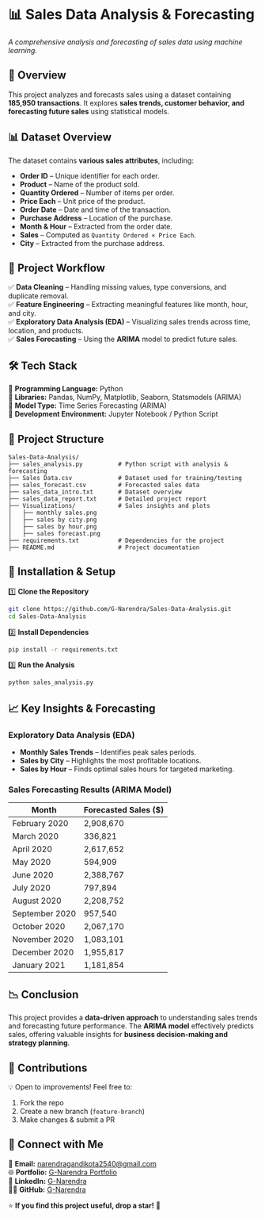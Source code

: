 # **📊 Sales Data Analysis & Forecasting**

*A comprehensive analysis and forecasting of sales data using machine learning.*

## 🌟 **Overview**
This project analyzes and forecasts sales using a dataset containing **185,950 transactions**. It explores **sales trends, customer behavior, and forecasting future sales** using statistical models.

## 📊 **Dataset Overview**
The dataset contains **various sales attributes**, including:
- **Order ID** – Unique identifier for each order.
- **Product** – Name of the product sold.
- **Quantity Ordered** – Number of items per order.
- **Price Each** – Unit price of the product.
- **Order Date** – Date and time of the transaction.
- **Purchase Address** – Location of the purchase.
- **Month & Hour** – Extracted from the order date.
- **Sales** – Computed as `Quantity Ordered × Price Each`.
- **City** – Extracted from the purchase address.

## 🎯 **Project Workflow**
✅ **Data Cleaning** – Handling missing values, type conversions, and duplicate removal.  
✅ **Feature Engineering** – Extracting meaningful features like month, hour, and city.  
✅ **Exploratory Data Analysis (EDA)** – Visualizing sales trends across time, location, and products.  
✅ **Sales Forecasting** – Using the **ARIMA** model to predict future sales.  

## 🛠️ **Tech Stack**
🔹 **Programming Language:** Python  
🔹 **Libraries:** Pandas, NumPy, Matplotlib, Seaborn, Statsmodels (ARIMA)  
🔹 **Model Type:** Time Series Forecasting (ARIMA)  
🔹 **Development Environment:** Jupyter Notebook / Python Script  

## 📂 **Project Structure**
```
Sales-Data-Analysis/
├── sales_analysis.py          # Python script with analysis & forecasting
├── Sales Data.csv             # Dataset used for training/testing
├── sales_forecast.csv         # Forecasted sales data
├── sales_data_intro.txt       # Dataset overview
├── sales_data_report.txt      # Detailed project report
├── Visualizations/            # Sales insights and plots
│   ├── monthly sales.png
│   ├── sales by city.png
│   ├── sales by hour.png
│   ├── sales forecast.png
├── requirements.txt           # Dependencies for the project
├── README.md                  # Project documentation
```

## 🚀 **Installation & Setup**
1️⃣ **Clone the Repository**  
```sh
git clone https://github.com/G-Narendra/Sales-Data-Analysis.git
cd Sales-Data-Analysis
```
2️⃣ **Install Dependencies**  
```sh
pip install -r requirements.txt
```
3️⃣ **Run the Analysis**  
```sh
python sales_analysis.py
```

## 📈 **Key Insights & Forecasting**
### **Exploratory Data Analysis (EDA)**
- **Monthly Sales Trends** – Identifies peak sales periods.
- **Sales by City** – Highlights the most profitable locations.
- **Sales by Hour** – Finds optimal sales hours for targeted marketing.

### **Sales Forecasting Results (ARIMA Model)**
| Month        | Forecasted Sales ($) |
|-------------|--------------------|
| February 2020 | 2,908,670 |
| March 2020    | 336,821 |
| April 2020    | 2,617,652 |
| May 2020      | 594,909 |
| June 2020     | 2,388,767 |
| July 2020     | 797,894 |
| August 2020   | 2,208,752 |
| September 2020 | 957,540 |
| October 2020  | 2,067,170 |
| November 2020 | 1,083,101 |
| December 2020 | 1,955,817 |
| January 2021  | 1,181,854 |

## 📉 **Conclusion**
This project provides a **data-driven approach** to understanding sales trends and forecasting future performance. The **ARIMA model** effectively predicts sales, offering valuable insights for **business decision-making and strategy planning**.

## 🤝 **Contributions**
💡 Open to improvements! Feel free to:
1. Fork the repo  
2. Create a new branch (`feature-branch`)  
3. Make changes & submit a PR  



## 📩 **Connect with Me**
📧 **Email:** [narendragandikota2540@gmail.com](mailto:narendragandikota2540@gmail.com)  
🌐 **Portfolio:** [G-Narendra Portfolio](https://g-narendra-portfolio.vercel.app/)  
💼 **LinkedIn:** [G-Narendra](https://linkedin.com/in/g-narendra/)  
👨‍💻 **GitHub:** [G-Narendra](https://github.com/G-Narendra)  

⭐ **If you find this project useful, drop a star!** 🚀

